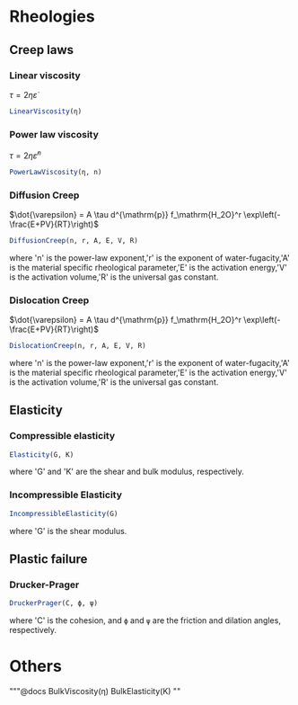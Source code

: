 # Rheologies

## Creep laws
### Linear viscosity

$\tau = 2\eta\dot\varepsilon$

```julia
LinearViscosity(η)
```

### Power law viscosity

$\tau = 2\eta\dot\varepsilon^n$

```julia
PowerLawViscosity(η, n)
```

### Diffusion Creep

$\dot{\varepsilon} = A \tau d^{\mathrm{p}} f_\mathrm{H_2O}^r \exp\left(-\frac{E+PV}{RT}\right)$

```julia
DiffusionCreep(n, r, A, E, V, R)
```

where 'n' is the power-law exponent,'r' is the exponent of water-fugacity,'A' is the material specific rheological parameter,'E' is the activation energy,'V' is the activation volume,'R' is the universal gas constant.

### Dislocation Creep

$\dot{\varepsilon} = A \tau d^{\mathrm{p}} f_\mathrm{H_2O}^r \exp\left(-\frac{E+PV}{RT}\right)$

```julia
DislocationCreep(n, r, A, E, V, R)
```

where 'n' is the power-law exponent,'r' is the exponent of water-fugacity,'A' is the material specific rheological parameter,'E' is the activation energy,'V' is the activation volume,'R' is the universal gas constant.

## Elasticity

### Compressible elasticity

```julia
Elasticity(G, K)
```

where 'G' and 'K' are the shear and bulk modulus, respectively.

### Incompressible Elasticity

```julia
IncompressibleElasticity(G)
```

where 'G' is the shear modulus.

## Plastic failure

### Drucker-Prager

```julia
DruckerPrager(C, ϕ, ψ)
```

where 'C' is the cohesion, and `ϕ` and `ψ` are the friction and dilation angles, respectively.


# Others
"""@docs
BulkViscosity(η)
BulkElasticity(K)
""